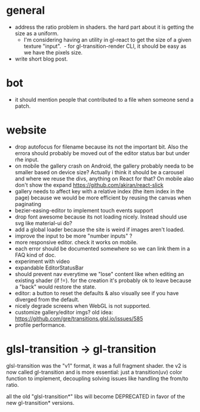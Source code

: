 # general

- address the ratio problem in shaders. the hard part about it is getting the size as a uniform.
  - I'm considering having an utility in gl-react to get the size of a given texture "input".
  - for gl-transition-render CLI, it should be easy as we have the pixels size.
- write short blog post.

# bot

- it should mention people that contributed to a file when someone send a patch.

# website

- drop autofocus for filename because its not the important bit. Also the errora should probably be moved out of the editor status bar but under rhe input.
- on mobile the gallery crash on Android, the gallery probably needa to be smaller based on device size? Actually i think it should be a carousel and where we reuse the divs, anything on React for that? On mobile alao don't show the expand https://github.com/akiran/react-slick
- gallery needs to affect key with a relative index (the item index in the page) because we would be more efficient by reusing the canvas when paginating
- bezier-easing-editor to implement touch events support
- drop font awesome because its not loading nicely. Instead should use svg like material-ui do?
- add a global loader because the site is weird if images aren't loaded.
- improve the input to be more "number inputs" ?
- more responsive editor. check it works on mobile.
- each error should be documented somewhere so we can link them in a FAQ kind of doc.
- experiment with video
- expandable EditorStatusBar
- should prevent nav everytime we "lose" content like when editing an existing shader (if !=). for the creation it's probably ok to leave because a "back" would restore the state.
- editor: a button to reset the defaults & also visually see if you have diverged from the default.
- nicely degrade screens when WebGL is not supported.
- customize gallery/editor imgs? old idea: https://github.com/gre/transitions.glsl.io/issues/585
- profile performance.

# glsl-transition -> gl-transition

glsl-transition was the "v1" format, it was a full fragment shader. the v2 is now called gl-transition and is more essential: just a transition(uv) color function to implement, decoupling solving issues like handling the from/to ratio.

all the old "glsl-transition*" libs will become DEPRECATED in favor of the new gl-transition* versions.

